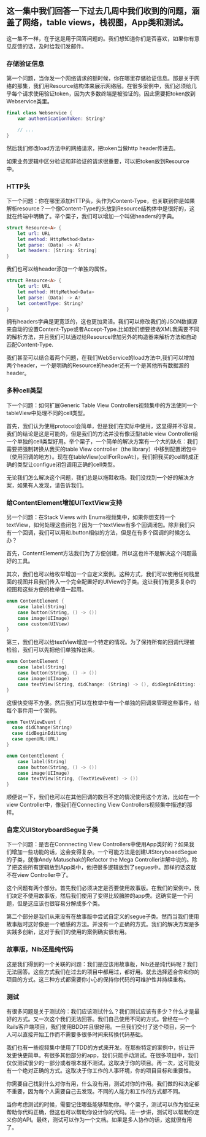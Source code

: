 ## 这一集中我们回答一下过去几周中我们收到的问题，涵盖了网络，table views，栈视图，App类和测试。


这一集不一样，在于这是用于回答问题的。我们想知道你们是否喜欢，如果你有意见反馈的话，及时给我们发邮件。


### 存储验证信息
第一个问题，当你发一个网络请求的额时候，你在哪里存储验证信息。那是关于网络的那集，我们用Resource结构体来展示网络层。在很多案例中，我们必须给几乎每个请求使用验证token，因为大多数终端是被验证的。因此需要把token放到Webservice类里。

```Swift
final class Webservice {
    var authenticationToken: String?

    // ...
}
```
然后我们修改load方法中的网络请求，把token当做http header传进去。

如果业务逻辑中区分验证和非验证的请求很重要，可以把token放到Resource中。

### HTTP头
下一个问题：你在哪里添加HTTP头，头作为Content-Type，也关联到你是如果解析resource？一个像Content-Type的头放到Resource结构体中是很好的，这就在终端中明确了。举个栗子，我们可以增加一个叫做headers的字典。

```Swift
struct Resource<A> {
    let url: URL
    let method: HttpMethod<Data>
    let parse: (Data) -> A?
    let headers: [String: String]
}
```
我们也可以给header添加一个单独的属性。
```Swift
struct Resource<A> {
    let url: URL
    let method: HttpMethod<Data>
    let parse: (Data) -> A?
    let contentType: String?
}
```
拥有headers字典是更宽泛的，这也更加灵活。我们可以修改我们的JSON数据源来自动的设置Content-Type或者Accept-Type.比如我们想要接收XML我需要不同的解析方法，并且我们可以通过给Resource增加另外的构造器来解析方法和自动匹配Content-Type.

我们甚至可以结合着两个问题，在我们WebService的load方法中,我们可以增加两个header，一个是明确的Resource的header还有一个是其他所有数据源的header。

### 多种cell类型
下一个问题：如何扩展Generic Table View Controllers视频集中的方法使同一个tableView中处理不同的cell类型。

首先，我们认为使用protocol会简单，但是我们在实际中使用，这显得并不容易。我们的结论是这是可能的，但是我们的方法并没有像泛型table view Controller给一个单独的cell类型好用。举个栗子，一个简单的解决方案有一个大的缺点：我们需要把强制转换从我买的table View controller（the library）中移到配置闭包中（使用回调的地方）。现在在tableView(cellForRowAt:)，我们把我买的cell转成正确的类型让configue闭包调用正确的cell类型。

无论我们怎么解决这个问题，我们总是以拖鞋收场。我们没找到一个好的解决方案，如果有人发现，请告诉我们。

### 给ContentElement增加UITextView支持
另一个问题：在Stack Views with Enums视频集中，如果你想支持一个textView，如何处理这些闭包？因为一个textView有多个回调闭包。除非我们只有一个回调，我们可以用和.button相似的方法，但是在有多个回调的时候怎么办？

首先，ContentElement方法我们为了方便创建，所以这也许不是解决这个问题最好的工具。

其次，我们也可以给枚举增加一个自定义案例。这种方式，我们可以使用任何栈里面的视图并且我们传入一个完全配置好的UIView的子类。这让我们有更多复杂的视图和这些方便的枚举值一起用。
```Swift
enum ContentElement {
    case label(String)
    case button(String, () -> ())
    case image(UIImage)
    case custom(UIView)
}
```
第三，我们也可以给textView增加一个特定的情况。为了保持所有的回调代理被检验，我们可以先把他们单独拎出来。
```Swift
enum ContentElement {
    case label(String)
    case button(String, () -> ())
    case image(UIImage)
    case textView(String, didChange: (String) -> (), didBeginEditing: () -> ())
}
```
这很快变得不方便。然后我们可以在枚举中有一个单独的回调来管理这些事件，给每个事件用一个案例。
```Swift
enum TextViewEvent {
  case didChange(String)
  case didBeginEditing
  case openURL(URL)
}

enum ContentElement {
    case label(String)
    case button(String, () -> ())
    case image(UIImage)
    case textView(String, (TextViewEvent) -> ())
}
```
顺便说一下，我们也可以在其他回调的数目不定的情况使用这个方法，比如在一个view Controller中，像我们在Connecting View Controllers视频集中描述的那样。

### 自定义UIStoryboardSegue子类
下一个问题：是否在Connnecting View Controllers中使用App类好的？如果我们增加一些功能的话，这会变得复杂。一个可能方法是创建UIStoryboaedSegue的子类，就像Andy Matuschak的Refactor the Mega Controller讲解中说的。除了把这些所有逻辑放到App类中，他把很多逻辑放到了segues中。那样的话这就不在view Controller中了。

这个问题有两个部分。首先我们必须决定是否要使用故事版。在我们的案例中，我们决定不使用故事版，然后我们使用了变得比较臃肿的app类。这确实是一个问题，但是这应该也很容易分解成多个类。

第二个部分是我们从来没有在故事版中尝试自定义的segue子类。然而当我们使用故事版时这好像是一个敏感的方法。并没有一个正确的方式。我们的解决方案是多实践多创新，这对于我们的使用的案例确实很有用。

### 故事版，Nib还是纯代码
这是我们得到的一个关联的问题：我们是应该用故事版，Nib还是纯代码呢？我们无法回答。这些方式我们在过去的项目中都用过，都好用。就去选择适合你和你的项目的方式。这三种方式都需要你小心的保持你代码的可维护性并持续重构。

### 测试
有很多问题是关于测试的：我们应该测试什么？我们测试应该有多少？什么才是最好的方式。又一次这个我们无法回答。我们自己使用不同的方式。曾经在一个Rails客户端项目，我们使用BDD并且很好用。一旦我们交付了这个项目，另一个人可以直接开始工作而不需要多很多时间来转换代码基础。

我们也有一些视频集中使用了TDD的方式来开发。在那些特定的案例中，折让开发更快更简单。有很多其他部分的app，我们只能手动测试。在很多项目中，我们仅仅测试很少的一部分或者根本就不测试。这取决于你的项目。再一次，这可能没有一个绝对正确的方式。这取决于你工作的人事环境，你的项目目标和重要性。

你需要自己找到什么对你有用，什么没有用，测试对你的作用。我们做的和决定都不重要，因为每个人需要自己去发现。不同的人能力和工作的方式都不同。

当你考虑测试的时候，需要记住哪些能够帮助你。举个栗子，测试可以作为验证来帮助你代码正确，但这也可以帮助你设计你的代码。进一步讲，测试可以帮助你定义你的API。最终，测试可以作为一个文档。如果是多人协作的话，这就很有用了。
